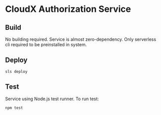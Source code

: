 # CloudX Authorization Service

## Build

No building required. Service is almost zero-dependency. Only serverless cli required to be preinstalled in system.

## Deploy

```
sls deploy
```

## Test

Service using Node.js test runner. To run test:

```
npm test
```


